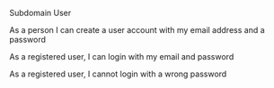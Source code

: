 Subdomain User

As a person I can create a user account with my email address and a password

As a registered user, I can login with my email and password

As a registered user, I cannot login with a wrong password
